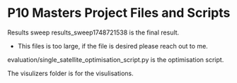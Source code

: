 # P10 Masters Project Files and Scripts

Results sweep results_sweep1748721538 is the final result. 
- This files is too large, if the file is desired please reach out to me.

evaluation/single_satellite_optimisation_script.py is the optimisation script.

The visulizers folder is for the visulisations.